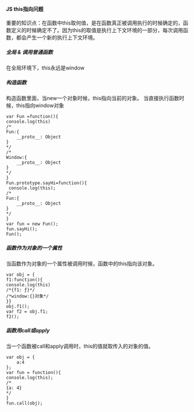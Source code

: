 #### JS this指向问题

重要的知识点：在函数中this取何值，是在函数真正被调用执行的时候确定的，函数定义的时候确定不了。因为this的取值是执行上下文环境的一部分，每次调用函数，都会产生一个新的执行上下文环境。

##### 全局 & 调用普通函数

在全局环境下，this永远是window
##### 构造函数
构造函数里面，当new一个对象时候，this指向当前的对象。
当直接执行函数时候，this指向window对象

```
var Fun =function(){
console.log(this)
/*
Fun:{
    __proto__: Object
}
*/
/*
Window:{
    __proto__: Object
}
*/
}
Fun.prototype.sayHi=function(){
 console.log(this);
/*
Fun:{
    __proto__: Object
}
*/
}
var fun = new Fun();
fun.sayHi();
Fun();
```

##### 函数作为对象的一个属性
当函数作为对象的一个属性被调用时候，函数中的this指向该对象。

```
var obj = {
f1:function(){
console.log(this)
/*{f1: ƒ}*/
/*window:{}对象*/
}}
obj.f1();
var f2 = obj.f1;
f2();
```

##### 函数用call或apply
当一个函数被call和apply调用时，this的值就取传入的对象的值。

```
var obj = {
    a:4
};
var fun = function(){
console.log(this);
/*
{a: 4}
*/
}
fun.call(obj);
```

